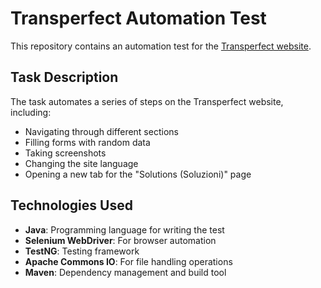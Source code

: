 # Transperfect Automation Test

This repository contains an automation test for the [Transperfect website](https://www.transperfect.com/).

## Task Description

The task automates a series of steps on the Transperfect website, including:
- Navigating through different sections
- Filling forms with random data
- Taking screenshots
- Changing the site language
- Opening a new tab for the "Solutions (Soluzioni)" page

## Technologies Used

- **Java**: Programming language for writing the test
- **Selenium WebDriver**: For browser automation
- **TestNG**: Testing framework
- **Apache Commons IO**: For file handling operations
- **Maven**: Dependency management and build tool

